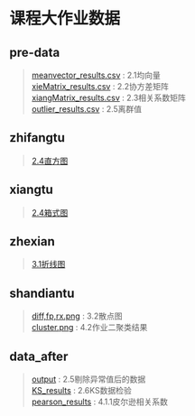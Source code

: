 # 课程大作业数据
## pre-data
> [meanvector_results.csv](pre-data/meanvector_results.csv) : 2.1均向量  
> [xieMatrix_results.csv](pre-data/xieMatrix_results.csv) : 2.2协方差矩阵  
> [xiangMatrix_results.csv](pre-data/xiangMatrix_results.csv) : 2.3相关系数矩阵  
> [outlier_results.csv](pre-data/outlier_results.csv) : 2.5离群值  
## zhifangtu
> [2.4直方图](zhifangtu/)
## xiangtu
> [2.4箱式图](xiangtu/)
## zhexian
> [3.1折线图](zhexian/)
## shandiantu
> [diff,fp,rx.png](shandiantu/diff,fp,rx.png) : 3.2散点图  
> [cluster.png](shandiantu/cluster.png) : 4.2作业二聚类结果
## data_after
> [output](data_after/output) : 2.5剔除异常值后的数据  
> [KS_results](data_after/KS_results) : 2.6KS数据检验  
> [pearson_results](data_after/pearson_results) : 4.1.1皮尔逊相关系数
